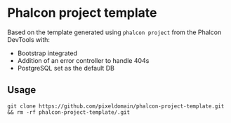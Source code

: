 # Phalcon project template

Based on the template generated using `phalcon project` from the Phalcon DevTools with:

- Bootstrap integrated
- Addition of an error controller to handle 404s
- PostgreSQL set as the default DB

## Usage

`git clone https://github.com/pixeldomain/phalcon-project-template.git`
`&& rm -rf phalcon-project-template/.git`